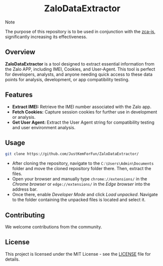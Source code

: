 <h1 align="center">
ZaloDataExtractor
</h1>

> [!NOTE]
 The purpose of this repository is to be used in conjunction with the [zca-js](https://github.com/RFS-ADRENO/zca-js/), significantly increasing its effectiveness.

## Overview
**ZaloDataExtractor** is a tool designed to extract essential information from the Zalo APP, including IMEI, Cookies, and User-Agent. This tool is perfect for developers, analysts, and anyone needing quick access to these data points for analysis, development, or app compatibility testing.

## Features

- **Extract IMEI:** Retrieve the IMEI number associated with the Zalo app.
- **Fetch Cookies:** Capture session cookies for further use in development or analysis.
- **Get User Agent:** Extract the User Agent string for compatibility testing and user environment analysis.

## Usage
```bash
git clone https://github.com/JustKemForFun/ZaloDataExtractor/
```
- After cloning the repository, navigate to the `C:\Users\Admin\Documents` folder and move the cloned repository folder there. Then, extract the files.
- Open your browser and manually type `chrome://extensions/` in the *Chrome browser* or `edge://extensions/` in the *Edge browser* into the address bar.
- Once there, enable *Developer Mode* and click *Load unpacked*. Navigate to the folder containing the unpacked files is located and select it.

## Contributing

We welcome contributions from the community.

## License

This project is licensed under the MIT License - see the [LICENSE](LICENSE) file for details.